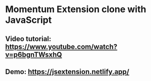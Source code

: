 # Momentum Extension clone with JavaScript

## Video tutorial: https://www.youtube.com/watch?v=p6bgnTWsxhQ


## Demo: https://jsextension.netlify.app/
